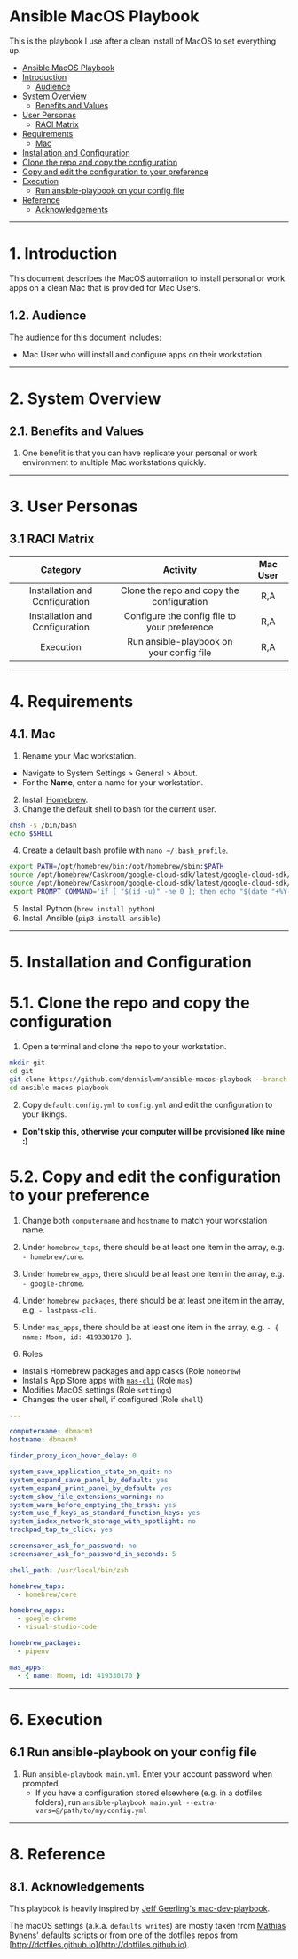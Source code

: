 # Ansible MacOS Playbook

This is the playbook I use after a clean install of MacOS to set everything up.

<!-- TOC -->

- [Ansible MacOS Playbook](#ansible-macos-playbook)
- [Introduction](#introduction)
  - [Audience](#audience)
- [System Overview](#system-overview)
  - [Benefits and Values](#benefits-and-values)
- [User Personas](#user-personas)
  - [RACI Matrix](#raci-matrix)
- [Requirements](#requirements)
  - [Mac](#mac)
- [Installation and Configuration](#installation-and-configuration)
- [Clone the repo and copy the configuration](#clone-the-repo-and-copy-the-configuration)
- [Copy and edit the configuration to your preference](#copy-and-edit-the-configuration-to-your-preference)
- [Execution](#execution)
  - [Run ansible-playbook on your config file](#run-ansible-playbook-on-your-config-file)
- [Reference](#reference)
  - [Acknowledgements](#acknowledgements)

<!-- /TOC -->

---
# 1. Introduction

This document describes the MacOS automation to install personal or work apps on a clean Mac that is provided for Mac Users.

## 1.2. Audience

The audience for this document includes:

* Mac User who will install and configure apps on their workstation.

---
# 2. System Overview
## 2.1. Benefits and Values

1. One benefit is that you can have replicate your personal or work environment to multiple Mac workstations quickly.

---
# 3. User Personas
## 3.1 RACI Matrix

|            Category            |                   Activity                   | Mac User |
|:------------------------------:|:--------------------------------------------:|:--------:|
| Installation and Configuration |  Clone the repo and copy the configuration   |   R,A    |
| Installation and Configuration | Configure the config file to your preference |   R,A    |
|           Execution            |   Run ansible-playbook on your config file   |   R,A    |

---
# 4. Requirements
## 4.1. Mac

1. Rename your Mac workstation.
  - Navigate to System Settings > General > About.
  - For the **Name**, enter a name for your workstation.
2. Install [Homebrew](https://brew.sh).
3. Change the default shell to bash for the current user.

```sh
chsh -s /bin/bash
echo $SHELL
```

4. Create a default bash profile with `nano ~/.bash_profile`.

```sh
export PATH=/opt/homebrew/bin:/opt/homebrew/sbin:$PATH
source /opt/homebrew/Caskroom/google-cloud-sdk/latest/google-cloud-sdk/completion.bash.inc
source /opt/homebrew/Caskroom/google-cloud-sdk/latest/google-cloud-sdk/path.bash.inc
export PROMPT_COMMAND='if [ "$(id -u)" -ne 0 ]; then echo "$(date "+%Y-%m-%d.%H:%M:%S") $(pwd) $(history 1)" >> ~/.logs/bash-history-$(date "+%Y-%m-%d").log; fi'
```

5. Install Python (`brew install python`)
6. Install Ansible (`pip3 install ansible`)

---
# 5. Installation and Configuration
# 5.1. Clone the repo and copy the configuration

1. Open a terminal and clone the repo to your workstation.

```sh
mkdir git
cd git
git clone https://github.com/dennislwm/ansible-macos-playbook --branch dbmacm3-001-initial
cd ansible-macos-playbook
```

2. Copy `default.config.yml` to `config.yml` and edit the configuration to your likings.
  - **Don't skip this, otherwise your computer will be provisioned like mine :)**

# 5.2. Copy and edit the configuration to your preference

1. Change both `computername` and `hostname` to match your workstation name.

2. Under `homebrew_taps`, there should be at least one item in the array, e.g. `- homebrew/core`.

3. Under `homebrew_apps`, there should be at least one item in the array, e.g. `- google-chrome`.

4. Under `homebrew_packages`, there should be at least one item in the array, e.g. `- lastpass-cli`.

5. Under `mas_apps`, there should be at least one item in the array, e.g. `- { name: Moom, id: 419330170 }`.

6. Roles
  - Installs Homebrew packages and app casks (Role `homebrew`)
  - Installs App Store apps with [`mas-cli`](https://github.com/mas-cli/mas) (Role `mas`)
  - Modifies MacOS settings (Role `settings`)
  - Changes the user shell, if configured (Role `shell`)

```yml
---

computername: dbmacm3
hostname: dbmacm3

finder_proxy_icon_hover_delay: 0

system_save_application_state_on_quit: no
system_expand_save_panel_by_default: yes
system_expand_print_panel_by_default: yes
system_show_file_extensions_warning: no
system_warn_before_emptying_the_trash: yes
system_use_f_keys_as_standard_function_keys: yes
system_index_network_storage_with_spotlight: no
trackpad_tap_to_click: yes

screensaver_ask_for_password: no
screensaver_ask_for_password_in_seconds: 5

shell_path: /usr/local/bin/zsh

homebrew_taps:
  - homebrew/core

homebrew_apps:
  - google-chrome
  - visual-studio-code

homebrew_packages:
  - pipenv

mas_apps:
  - { name: Moom, id: 419330170 }
```

---
# 6. Execution
## 6.1 Run ansible-playbook on your config file

1. Run `ansible-playbook main.yml`. Enter your account password when prompted.
   - If you have a configuration stored elsewhere (e.g. in a dotfiles folders), run `ansible-playbook main.yml --extra-vars=@/path/to/my/config.yml`

---
# 8. Reference
## 8.1. Acknowledgements

This playbook is heavily inspired by
[Jeff Geerling's mac-dev-playbook](https://github.com/geerlingguy/mac-dev-playbook).

The macOS settings (a.k.a. `defaults write`s) are mostly taken from
[Mathias Bynens' defaults scripts](https://mths.be/macos) or from one of the
dotfiles repos from [http://dotfiles.github.io](http://dotfiles.github.io).
